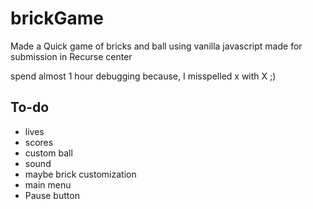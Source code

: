 # brickGame

Made a Quick game of bricks and ball using vanilla javascript made for submission in Recurse center

spend almost 1 hour debugging because, I misspelled x with X ;)


## To-do

- lives 
- scores
- custom ball 
- sound 
- maybe brick customization
- main menu
- Pause button 

